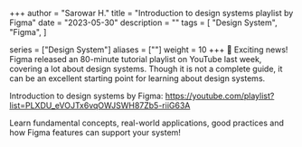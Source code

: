 +++
author = "Sarowar H."
title = "Introduction to design systems playlist by Figma"
date = "2023-05-30"
description = ""
tags = [
    "Design System",
    "Figma",
]

series = ["Design System"]
aliases = [""]
weight = 10
+++
📣 Exciting news! Figma released an 80-minute tutorial playlist on YouTube last week, covering a lot about design systems. Though it is not a complete guide, it can be an excellent starting point for learning about design systems.

Introduction to design systems by Figma: https://youtube.com/playlist?list=PLXDU_eVOJTx6vqOWJSWH87Zb5-riiG63A

Learn fundamental concepts, real-world applications, good practices and how Figma features can support your system!
